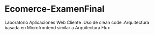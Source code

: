 # Ecomerce-ExamenFinal
Laboratorio Aplicaciones Web Cliente
.Uso de clean code
.Arquitectura basada en Microfrontend similar a Arquitectura Flux
